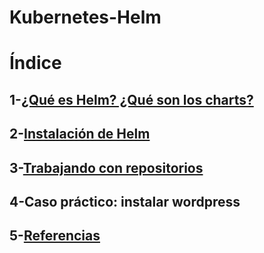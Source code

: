 # Kubernetes-Helm

# Índice
## 1-[¿Qué es Helm? ¿Qué son los charts?](https://github.com/anamontejo95/Kubernetes-Helm/blob/main/archivos/helmycharts.md)
## 2-[Instalación de Helm](https://github.com/anamontejo95/Kubernetes-Helm/blob/main/archivos/instalacion.md)
## 3-[Trabajando con repositorios](https://github.com/anamontejo95/Kubernetes-Helm/blob/main/archivos/repositorios.md)
## 4-Caso práctico: instalar wordpress
## 5-[Referencias](https://github.com/anamontejo95/Kubernetes-Helm/blob/main/archivos/referencias.md)
